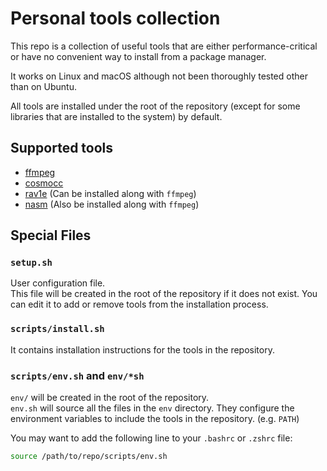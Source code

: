 # Personal tools collection

This repo is a collection of useful tools that are either performance-critical or have no convenient way to install from a package manager.

It works on Linux and macOS although not been thoroughly tested other than on Ubuntu.

All tools are installed under the root of the repository (except for some libraries that are installed to the system) by default.

## Supported tools

- [ffmpeg](https://ffmpeg.org/)
- [cosmocc](https://github.com/jart/cosmopolitan)
- [rav1e](https://github.com/xiph/rav1e) (Can be installed along with `ffmpeg`)
- [nasm](https://www.nasm.us/) (Also be installed along with `ffmpeg`)

## Special Files

### `setup.sh`

User configuration file.  
This file will be created in the root of the repository if it does not exist.
You can edit it to add or remove tools from the installation process.

### `scripts/install.sh`

It contains installation instructions for the tools in the repository.

### `scripts/env.sh` and `env/*sh`

`env/` will be created in the root of the repository.  
`env.sh` will source all the files in the `env` directory.
They configure the environment variables to include the tools in the repository. (e.g. `PATH`)

You may want to add the following line to your `.bashrc` or `.zshrc` file:

```sh
source /path/to/repo/scripts/env.sh
```
